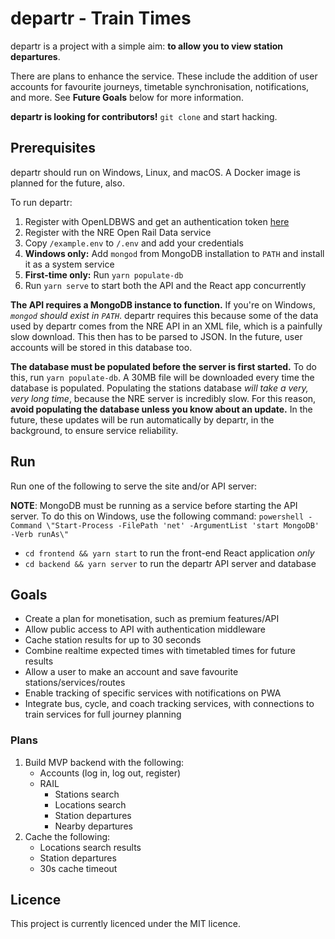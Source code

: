 # departr - Train Times

departr is a project with a simple aim: **to allow you to view station departures**.

There are plans to enhance the service. These include the addition of user accounts for favourite journeys, timetable synchronisation, notifications, and more. See **Future Goals** below for more information.

**departr is looking for contributors!** `git clone` and start hacking.

## Prerequisites

departr should run on Windows, Linux, and macOS. A Docker image is planned for the future, also.

To run departr:

1. Register with OpenLDBWS and get an authentication token [here](http://realtime.nationalrail.co.uk/OpenLDBWSRegistration/)
2. Register with the NRE Open Rail Data service
3. Copy `/example.env` to `/.env` and add your credentials
4. **Windows only:** Add `mongod` from MongoDB installation to `PATH` and install it as a system service
5. **First-time only:** Run `yarn populate-db`
6. Run `yarn serve` to start both the API and the React app concurrently

**The API requires a MongoDB instance to function.** If you're on Windows, _`mongod` should exist in `PATH`_. departr requires this because some of the data used by departr comes from the NRE API in an XML file, which is a painfully slow download. This then has to be parsed to JSON. In the future, user accounts will be stored in this database too.

**The database must be populated before the server is first started.** To do this, run `yarn populate-db`. A 30MB file will be downloaded every time the database is populated. Populating the stations database _will take a very, very long time_, because the NRE server is incredibly slow. For this reason, **avoid populating the database unless you know about an update.** In the future, these updates will be run automatically by departr, in the background, to ensure service reliability.

## Run

Run one of the following to serve the site and/or API server:

**NOTE**: MongoDB must be running as a service before starting the API server. To do this on Windows, use the following command: `powershell -Command \"Start-Process -FilePath 'net' -ArgumentList 'start MongoDB' -Verb runAs\"`

-   `cd frontend && yarn start` to run the front-end React application _only_
-   `cd backend && yarn server` to run the departr API server and database

## Goals

-   Create a plan for monetisation, such as premium features/API
-   Allow public access to API with authentication middleware
-   Cache station results for up to 30 seconds
-   Combine realtime expected times with timetabled times for future results
-   Allow a user to make an account and save favourite stations/services/routes
-   Enable tracking of specific services with notifications on PWA
-   Integrate bus, cycle, and coach tracking services, with connections to train services for full journey planning

### Plans

1. Build MVP backend with the following:
    - Accounts (log in, log out, register)
    - RAIL
        - Stations search
        - Locations search
        - Station departures
        - Nearby departures
2. Cache the following:
    - Locations search results
    - Station departures
    - 30s cache timeout

## Licence

This project is currently licenced under the MIT licence.
